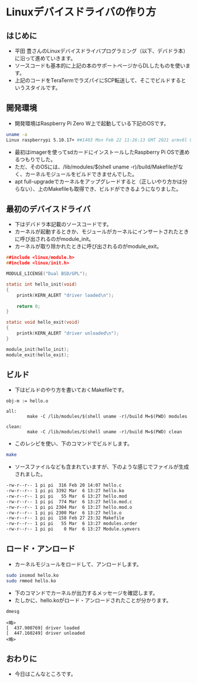 # Linuxデバイスドライバの作り方

## はじめに

- 平田 豊さんのLinuxデバイスドライバプログラミング（以下、デバドラ本）に沿って進めていきます。
- ソースコードも基本的に上記の本のサポートページからDLしたものを使います。
- 上記のコードをTeraTermでラズパイにSCP転送して、そこでビルドするというスタイルです。

## 開発環境

- 開発環境はRaspberry Pi Zero W上で起動している下記のOSです。

```sh
uname -a
Linux raspberrypi 5.10.17+ ##1403 Mon Feb 22 11:26:13 GMT 2021 armv6l GNU/Linux
```

- 最初はimagerを使ってsdカードにインストールしたRaspberry Pi OSで進めるつもりでした。
- ただ、そのOSには、/lib/modules/$(shell uname -r)/build/Makefileがなく、カーネルモジュールをビルドできませんでした。
- apt full-upgradeでカーネルをアップグレードすると（正しいやり方かは分らない）、上のMakefileも取得でき、ビルドができるようになりました。

## 最初のデバイスドライバ

- 下はデバドラ本記載のソースコードです。
- カーネルが起動するときか、モジュールがカーネルにインサートされたときに呼び出されるのがmodule_init。
- カーネルが取り除かれたときに呼び出されるのがmodule_exit。

```c
##include <linux/module.h>
##include <linux/init.h>

MODULE_LICENSE("Dual BSD/GPL");

static int hello_init(void)
{
	printk(KERN_ALERT "driver loaded\n");
		
	return 0;
}

static void hello_exit(void)
{
	printk(KERN_ALERT "driver unloaded\n");
}

module_init(hello_init);
module_exit(hello_exit);
```

## ビルド

- 下はビルドのやり方を書いておくMakefileです。


```
obj-m := hello.o

all:
		make -C /lib/modules/$(shell uname -r)/build M=$(PWD) modules

clean:
		make -C /lib/modules/$(shell uname -r)/build M=$(PWD) clean
```

- このレシピを使い、下のコマンドでビルドします。

```sh
make
```

- ソースファイルなども含まれていますが、下のような感じでファイルが生成されました。

```sh
-rw-r--r-- 1 pi pi  316 Feb 20 14:07 hello.c
-rw-r--r-- 1 pi pi 3392 Mar  6 13:27 hello.ko
-rw-r--r-- 1 pi pi   55 Mar  6 13:27 hello.mod
-rw-r--r-- 1 pi pi  774 Mar  6 13:27 hello.mod.c
-rw-r--r-- 1 pi pi 2304 Mar  6 13:27 hello.mod.o
-rw-r--r-- 1 pi pi 2300 Mar  6 13:27 hello.o
-rw-r--r-- 1 pi pi  158 Feb 27 23:32 Makefile
-rw-r--r-- 1 pi pi   55 Mar  6 13:27 modules.order
-rw-r--r-- 1 pi pi    0 Mar  6 13:27 Module.symvers
```

## ロード・アンロード

- カーネルモジュールをロードして、アンロードします。

```sh
sudo insmod hello.ko
sudo rmmod hello.ko
```

- 下のコマンドでカーネルが出力するメッセージを確認します。
- たしかに、hello.koがロード・アンロードされたことが分かります。

```
dmesg

<略>
[  437.900769] driver loaded
[  447.160249] driver unloaded
<略>
```

## おわりに
- 今日はこんなところです。
